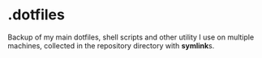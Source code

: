 # .dotfiles

Backup of my main dotfiles, shell scripts and other utility I use on multiple machines, collected in the repository directory with **symlink**s.
